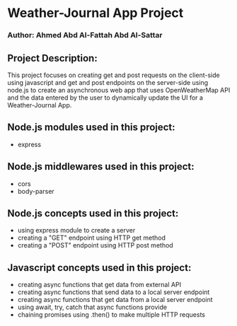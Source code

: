 # Weather-Journal App Project

### Author: Ahmed Abd Al-Fattah Abd Al-Sattar


## Project Description:
This project focuses on creating get and post requests on the client-side using javascript and get and post endpoints on the server-side using node.js to create an asynchronous web app that uses OpenWeatherMap API and the data entered by the user to dynamically update the UI for a Weather-Journal App.

## Node.js modules used in this project:
* express

## Node.js middlewares used in this project:
* cors
* body-parser

## Node.js concepts used in this project:
* using express module to create a server
* creating a "GET" endpoint using HTTP get method
* creating a "POST" endpoint using HTTP post method

## Javascript concepts used in this project:
* creating async functions that get data from external API
* creating async functions that send data to a local server endpoint
* creating async functions that get data from a local server endpoint
* using await, try, catch that async functions provide
* chaining promises using .then() to make multiple HTTP requests


